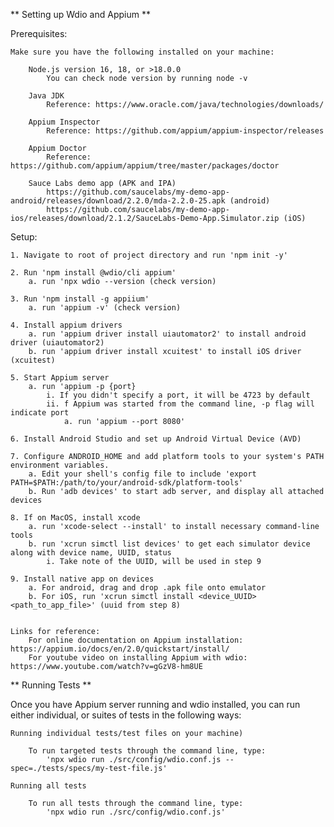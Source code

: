 ** Setting up Wdio and Appium **

Prerequisites:
    
    Make sure you have the following installed on your machine:
        
        Node.js version 16, 18, or >18.0.0
            You can check node version by running node -v
        
        Java JDK
            Reference: https://www.oracle.com/java/technologies/downloads/
        
        Appium Inspector
            Reference: https://github.com/appium/appium-inspector/releases
        
        Appium Doctor
            Reference: https://github.com/appium/appium/tree/master/packages/doctor

        Sauce Labs demo app (APK and IPA)
            https://github.com/saucelabs/my-demo-app-android/releases/download/2.2.0/mda-2.2.0-25.apk (android)
            https://github.com/saucelabs/my-demo-app-ios/releases/download/2.1.2/SauceLabs-Demo-App.Simulator.zip (iOS)

Setup:
        
    1. Navigate to root of project directory and run 'npm init -y'
    
    2. Run 'npm install @wdio/cli appium'
        a. run 'npx wdio --version (check version)
    
    3. Run 'npm install -g appiium'
        a. run 'appium -v' (check version)
    
    4. Install appium drivers
        a. run 'appium driver install uiautomator2' to install android driver (uiautomator2)
        b. run 'appium driver install xcuitest' to install iOS driver (xcuitest)

    5. Start Appium server
        a. run 'appium -p {port}
            i. If you didn't specify a port, it will be 4723 by default
            ii. f Appium was started from the command line, -p flag will indicate port
                a. run 'appium --port 8080'

    6. Install Android Studio and set up Android Virtual Device (AVD)
    
    7. Configure ANDROID_HOME and add platform tools to your system's PATH environment variables.
        a. Edit your shell's config file to include 'export PATH=$PATH:/path/to/your/android-sdk/platform-tools'
        b. Run 'adb devices' to start adb server, and display all attached devices
    
    8. If on MacOS, install xcode
        a. run 'xcode-select --install' to install necessary command-line tools
        b. run 'xcrun simctl list devices' to get each simulator device along with device name, UUID, status
            i. Take note of the UUID, will be used in step 9
    
    9. Install native app on devices 
        a. For android, drag and drop .apk file onto emulator
        b. For iOS, run 'xcrun simctl install <device_UUID> <path_to_app_file>' (uuid from step 8)


    Links for reference:     
        For online documentation on Appium installation: https://appium.io/docs/en/2.0/quickstart/install/
        For youtube video on installing Appium with wdio: https://www.youtube.com/watch?v=gGzV8-hm8UE


** Running Tests **

Once you have Appium server running and wdio installed, you can run either individual, or suites of tests in the following ways:

    Running individual tests/test files on your machine)
        
        To run targeted tests through the command line, type:
            'npx wdio run ./src/config/wdio.conf.js --spec=./tests/specs/my-test-file.js'

    Running all tests
        
        To run all tests through the command line, type:
            'npx wdio run ./src/config/wdio.conf.js'
 
        